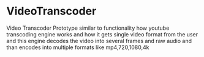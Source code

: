# VideoTranscoder
Video Transcoder Prototype similar to functionality how youtube transcoding engine works and how it gets single video format from the user and this engine decodes the video into several frames and raw audio and than encodes into multiple formats like mp4,720,1080,4k
